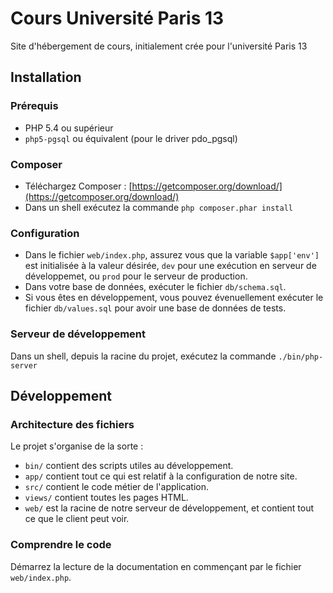Cours Université Paris 13
=========================

Site d'hébergement de cours, initialement crée pour l'université Paris 13

## Installation 

### Prérequis

* PHP 5.4 ou supérieur
* `php5-pgsql` ou équivalent (pour le driver pdo_pgsql)

### Composer

* Téléchargez Composer : [https://getcomposer.org/download/](https://getcomposer.org/download/)
* Dans un shell exécutez la commande `php composer.phar install`

### Configuration

* Dans le fichier `web/index.php`, assurez vous que la variable `$app['env']` est initialisée
  à la valeur désirée, `dev`  pour une exécution en serveur de développemet, ou `prod` pour
  le serveur de production.
* Dans votre base de données, exécuter le fichier `db/schema.sql`.
* Si vous êtes en développement, vous pouvez évenuellement exécuter le fichier `db/values.sql` pour
  avoir une base de données de tests.

### Serveur de développement

Dans un shell, depuis la racine du projet, exécutez la commande `./bin/php-server`

## Développement

### Architecture des fichiers

Le projet s'organise de la sorte :

* `bin/` contient des scripts utiles au développement.
* `app/` contient tout ce qui est relatif à la configuration de notre site.
* `src/` contient le code métier de l'application.
* `views/` contient toutes les pages HTML.
* `web/` est la racine de notre serveur de développement, et contient tout
  ce que le client peut voir.

### Comprendre le code

Démarrez la lecture de la documentation en commençant par le fichier `web/index.php`.